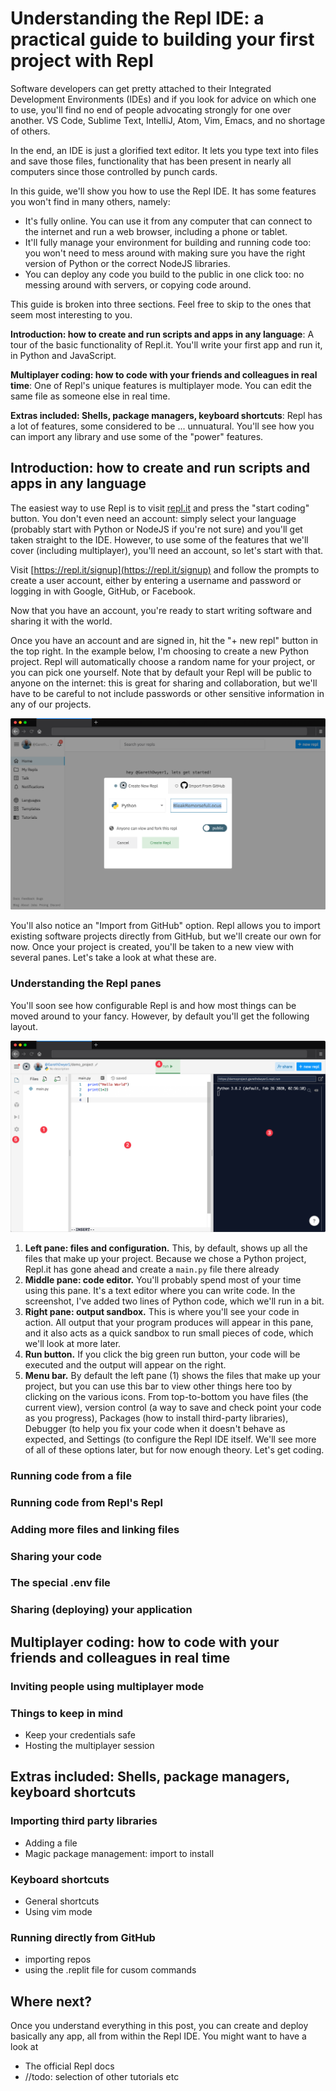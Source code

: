 # Understanding the Repl IDE: a practical guide to building your first project with Repl

Software developers can get pretty attached to their Integrated Development Environments (IDEs) and if you look for advice on which one to use, you'll find no end of people advocating strongly for one over another. VS Code, Sublime Text, IntelliJ, Atom, Vim, Emacs, and no shortage of others.

In the end, an IDE is just a glorified text editor. It lets you type text into files and save those files, functionality that has been present in nearly all computers since those controlled by punch cards.

In this guide, we'll show you how to use the Repl IDE. It has some features you won't find in many others, namely:

* It's fully online. You can use it from any computer that can connect to the internet and run a web browser, including a phone or tablet.
* It'll fully manage your environment for building and running code too: you won't need to mess around with making sure you have the right version of Python or the correct NodeJS libraries.
* You can deploy any code you build to the public in one click too: no messing around with servers, or copying code around.

This guide is broken into three sections. Feel free to skip to the ones that seem most interesting to you.

**Introduction: how to create and run scripts and apps in any language**:
A tour of the basic functionality of Repl.it. You'll write your first app and run it, in Python and JavaScript.

**Multiplayer coding: how to code with your friends and colleagues in real time**:
One of Repl's unique features is multiplayer mode. You can edit the same file as someone else in real time.

**Extras included: Shells, package managers, keyboard shortcuts**:
Repl has a lot of features, some considered to be ... unnuatural. You'll see how you can import any library and use some of the "power" features.


## Introduction: how to create and run scripts and apps in any language

The easiest way to use Repl is to visit [repl.it](repl.it) and press the "start coding" button. You don't even need an account: simply select your language (probably start with Python or NodeJS if you're not sure) and you'll get taken straight to the IDE. However, to use some of the features that we'll cover (including multiplayer), you'll need an account, so let's start with that.

Visit [https://repl.it/signup](https://repl.it/signup) and follow the prompts to create a user account, either by entering a username and password or logging in with Google, GitHub, or Facebook.

Now that you have an account, you're ready to start writing software and sharing it with the world.

Once you have an account and are signed in, hit the "+ new repl" button in the top right. In the example below, I'm choosing to create a new Python project. Repl will automatically choose a random name for your project, or you can pick one yourself. Note that by default your Repl will be public to anyone on the internet: this is great for sharing and collaboration, but we'll have to be careful to not include passwords or other sensitive information in any of our projects.

![**Image 1:** *Creating a new Python project*](img/newrepl.png)

You'll also notice an "Import from GitHub" option. Repl allows you to import existing software projects directly from GitHub, but we'll create our own for now. Once your project is created, you'll be taken to a new view with several panes. Let's take a look at what these are.

### Understanding the Repl panes

You'll soon see how configurable Repl is and how most things can be moved around to your fancy. However, by default you'll get the following layout.

![**Image 2:** *The Repl panes*](img/replpanes.png)

1. **Left pane: files and configuration.** This, by default, shows up all the files that make up your project. Because we chose a Python project, Repl.it has gone ahead and create a `main.py` file there already
2. **Middle pane: code editor.** You'll probably spend most of your time using this pane. It's a text editor where you can write code. In the screenshot, I've added two lines of Python code, which we'll run in a bit.
3. **Right pane: output sandbox.** This is where you'll see your code in action. All output that your program produces will appear in this pane, and it also acts as a quick sandbox to run small pieces of code, which we'll look at more later.
4. **Run button.** If you click the big green run button, your code will be executed and the output will appear on the right.
5. **Menu bar.** By default the left pane (1) shows the files that make up your project, but you can use this bar to view other things here too by clicking on the various icons. From top-to-bottom you have files (the current view), version control (a way to save and check point your code as you progress), Packages (how to install third-party libraries), Debugger (to help you fix your code when it doesn't behave as expected, and Settings (to configure the Repl IDE itself. We'll see more of all of these options later, but for now enough theory. Let's get coding.

### Running code from a file



### Running code from Repl's Repl

### Adding more files and linking files

### Sharing your code

### The special .env file

### Sharing (deploying) your application

## Multiplayer coding: how to code with your friends and colleagues in real time

### Inviting people using multiplayer mode

### Things to keep in mind

* Keep your credentials safe
* Hosting the multiplayer session

## Extras included: Shells, package managers, keyboard shortcuts

### Importing third party libraries
* Adding a file
* Magic package management: import to install

### Keyboard shortcuts
* General shortcuts
* Using vim mode

### Running directly from GitHub

* importing repos
* using the .replit file for cusom commands

## Where next?

Once you understand everything in this post, you can create and deploy basically any app, all from within the Repl IDE. You might want to have a look at

* The official Repl docs
* //todo: selection of other tutorials etc

